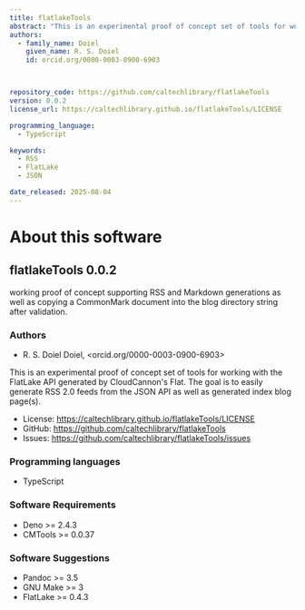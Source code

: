 ```yaml
---
title: flatlakeTools
abstract: "This is an experimental proof of concept set of tools for working with the FlatLake API generated by CloudCannon&#x27;s Flat. The goal is to easily generate RSS 2.0 feeds from the JSON API as well as generated index blog page(s)."
authors:
  - family_name: Doiel
    given_name: R. S. Doiel
    id: orcid.org/0000-0003-0900-6903



repository_code: https://github.com/caltechlibrary/flatlakeTools
version: 0.0.2
license_url: https://caltechlibrary.github.io/flatlakeTools/LICENSE

programming_language:
  - TypeScript

keywords:
  - RSS
  - FlatLake
  - JSON

date_released: 2025-08-04
---
```


About this software
===================

## flatlakeTools 0.0.2

working proof of concept supporting RSS and Markdown generations as well as copying a CommonMark document into the blog directory string after validation.

### Authors

- R. S. Doiel Doiel, <orcid.org/0000-0003-0900-6903>






This is an experimental proof of concept set of tools for working with the FlatLake API generated by CloudCannon&#x27;s Flat. The goal is to easily generate RSS 2.0 feeds from the JSON API as well as generated index blog page(s).

- License: <https://caltechlibrary.github.io/flatlakeTools/LICENSE>
- GitHub: <https://github.com/caltechlibrary/flatlakeTools>
- Issues: <https://github.com/caltechlibrary/flatlakeTools/issues>

### Programming languages

- TypeScript




### Software Requirements

- Deno &gt;&#x3D; 2.4.3
- CMTools &gt;&#x3D; 0.0.37


### Software Suggestions

- Pandoc &gt;&#x3D; 3.5
- GNU Make &gt;&#x3D; 3
- FlatLake &gt;&#x3D; 0.4.3


